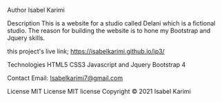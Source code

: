 
Author Isabel Karimi

Description This is a website for a studio called Delani which is a fictional studio. The reason for building the website is to hone my Bootstrap and Jquery skills.

this project's live link; https://isabelkarimi.github.io/ip3/

Technologies HTML5 CSS3 Javascript and Jquery Bootstrap 4

Contact Email: Isabelkarimi7@gmail.com

License MIT License MIT license Copyright © 2021 Isabel Karimi
